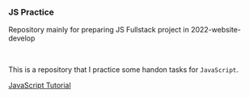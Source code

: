 <h3>JS Practice</h3>
<p>Repository mainly for preparing JS Fullstack project in 2022-website-develop</p>

<br>

This is a repository that I practice some handon tasks for `JavaScript`.
<br>

[JavaScript Tutorial](https://javascript.info/)
